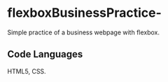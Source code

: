 # flexboxBusinessPractice-

Simple practice of a business webpage with flexbox.

## Code Languages

HTML5, CSS.
